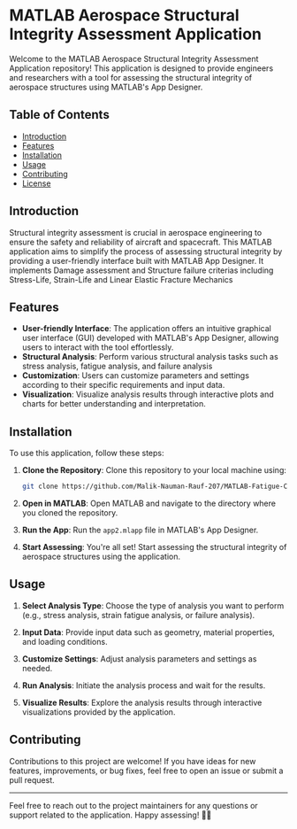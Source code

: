 # MATLAB Aerospace Structural Integrity Assessment Application

Welcome to the MATLAB Aerospace Structural Integrity Assessment Application repository! This application is designed to provide engineers and researchers with a tool for assessing the structural integrity of aerospace structures using MATLAB's App Designer.

## Table of Contents
- [Introduction](#introduction)
- [Features](#features)
- [Installation](#installation)
- [Usage](#usage)
- [Contributing](#contributing)
- [License](#license)

## Introduction

Structural integrity assessment is crucial in aerospace engineering to ensure the safety and reliability of aircraft and spacecraft. This MATLAB application aims to simplify the process of assessing structural integrity by providing a user-friendly interface built with MATLAB App Designer. It implements Damage assessment and Structure failure criterias including Stress-Life, Strain-Life and Linear Elastic Fracture Mechanics

## Features

- **User-friendly Interface**: The application offers an intuitive graphical user interface (GUI) developed with MATLAB's App Designer, allowing users to interact with the tool effortlessly.
- **Structural Analysis**: Perform various structural analysis tasks such as stress analysis, fatigue analysis, and failure analysis
- **Customization**: Users can customize parameters and settings according to their specific requirements and input data.
- **Visualization**: Visualize analysis results through interactive plots and charts for better understanding and interpretation.

## Installation

To use this application, follow these steps:

1. **Clone the Repository**: Clone this repository to your local machine using:

    ```bash
    git clone https://github.com/Malik-Nauman-Rauf-207/MATLAB-Fatigue-Code.git
    ```

2. **Open in MATLAB**: Open MATLAB and navigate to the directory where you cloned the repository.

3. **Run the App**: Run the `app2.mlapp` file in MATLAB's App Designer.

4. **Start Assessing**: You're all set! Start assessing the structural integrity of aerospace structures using the application.

## Usage

1. **Select Analysis Type**: Choose the type of analysis you want to perform (e.g., stress analysis, strain fatigue analysis, or failure analysis).

2. **Input Data**: Provide input data such as geometry, material properties, and loading conditions.

3. **Customize Settings**: Adjust analysis parameters and settings as needed.

4. **Run Analysis**: Initiate the analysis process and wait for the results.

5. **Visualize Results**: Explore the analysis results through interactive visualizations provided by the application.

## Contributing

Contributions to this project are welcome! If you have ideas for new features, improvements, or bug fixes, feel free to open an issue or submit a pull request.


---

Feel free to reach out to the project maintainers for any questions or support related to the application. Happy assessing! 🚀🔧
